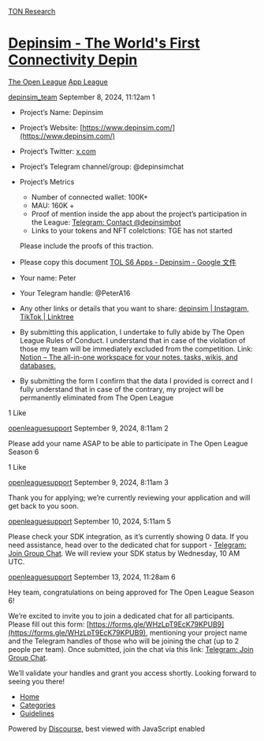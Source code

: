 [TON Research](/)

# [Depinsim - The World's First Connectivity Depin](/t/depinsim-the-worlds-first-connectivity-depin/32161)

[The Open League](/c/the-open-league/app-leaderboard/58)  [App League](/c/the-open-league/app-leaderboard/58) 

    

[depinsim\_team](https://tonresear.ch/u/depinsim_team)  September 8, 2024, 11:12am  1

*   Project’s Name: Depinsim
    
*   Project’s Website: [https://www.depinsim.com/](https://www.depinsim.com/)
    
*   Project’s Twitter: [x.com](https://x.com/depinsim)
    
*   Project’s Telegram channel/group: @depinsimchat
    
*   Project’s Metrics
    
    *   Number of connected wallet: 100K+
    *   MAU: 160K +
    *   Proof of mention inside the app about the project’s participation in the League: [Telegram: Contact @depinsimbot](https://t.me/depinsimbot)
    *   Links to your tokens and NFT colelctions: TGE has not started
    
    Please include the proofs of this traction.
    
*   Please copy this document [TOL S6 Apps - Depinsim - Google 文件](https://docs.google.com/document/d/1xUBk_WN7auMhPyr6q6MmvysIXjUWH6PZvxK69choJvc/edit?usp=sharing)
    
*   Your name: Peter
    
*   Your Telegram handle: @PeterA16
    
*   Any other links or details that you want to share: [depinsim | Instagram, TikTok | Linktree](https://linktr.ee/depinsim)
    
*   By submitting this application, I undertake to fully abide by The Open League Rules of Conduct. I understand that in case of the violation of those my team will be immediately excluded from the competition. Link: [Notion – The all-in-one workspace for your notes, tasks, wikis, and databases.](https://ton-org.notion.site/The-Open-League-Rules-of-Conduct-04f4a0fedf1a401687075f5efd83de68)
    
*   By submitting the form I confirm that the data I provided is correct and I fully understand that in case of the contrary, my project will be permanently eliminated from The Open League
    

  1 Like

[openleaguesupport](https://tonresear.ch/u/openleaguesupport) September 9, 2024, 8:11am  2

Please add your name ASAP to be able to participate in The Open League Season 6

  1 Like

[openleaguesupport](https://tonresear.ch/u/openleaguesupport) September 9, 2024, 8:11am  3

Thank you for applying; we’re currently reviewing your application and will get back to you soon.

 

[openleaguesupport](https://tonresear.ch/u/openleaguesupport) September 10, 2024, 5:11am  5

Please check your SDK integration, as it’s currently showing 0 data. If you need assistance, head over to the dedicated chat for support - [Telegram: Join Group Chat](https://t.me/+ZOa8GSiVpyxmMWFi). We will review your SDK status by Wednesday, 10 AM UTC.

 

[openleaguesupport](https://tonresear.ch/u/openleaguesupport) September 13, 2024, 11:28am  6

Hey team, congratulations on being approved for The Open League Season 6!

We’re excited to invite you to join a dedicated chat for all participants. Please fill out this form: [https://forms.gle/WHzLpT9EcK79KPUB9](https://forms.gle/WHzLpT9EcK79KPUB9), mentioning your project name and the Telegram handles of those who will be joining the chat (up to 2 people per team). Once submitted, join the chat via this link: [Telegram: Join Group Chat](https://t.me/+TbKriSZt35BiNmUy).

We’ll validate your handles and grant you access shortly. Looking forward to seeing you there!

 

*   [Home](/)
*   [Categories](/categories)
*   [Guidelines](/guidelines)

Powered by [Discourse](https://www.discourse.org), best viewed with JavaScript enabled
